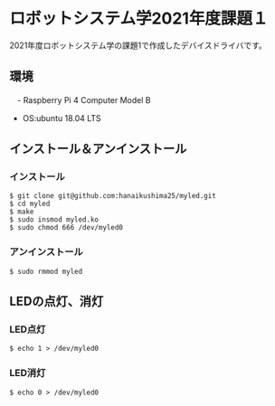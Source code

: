 # ロボットシステム学2021年度課題１
2021年度ロボットシステム学の課題1で作成したデバイスドライバです。
## 環境
　- Raspberry Pi 4 Computer Model B
  - OS:ubuntu 18.04 LTS
## インストール＆アンインストール
### インストール
```
$ git clone git@github.com:hanaikushima25/myled.git
$ cd myled
$ make
$ sudo insmod myled.ko
$ sudo chmod 666 /dev/myled0
```
### アンインストール
```
$ sudo rmmod myled
```
## LEDの点灯、消灯
### LED点灯
```
$ echo 1 > /dev/myled0
```
### LED消灯
```
$ echo 0 > /dev/myled0
```
